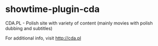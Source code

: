 # showtime-plugin-cda

CDA.PL - Polish site with variety of content (mainly movies with polish dubbing and subtitles)

For additional info, visit http://cda.pl
